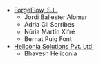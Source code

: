 - [ForgeFlow, S.L.](https://www.forgeflow.com)
  - Jordi Ballester Alomar
  - Adria Gil Sorribes
  - Núria Martín Xifré
  - Bernat Puig Font
- [Heliconia Solutions Pvt. Ltd.](https://www.heliconia.io)
  - Bhavesh Heliconia
